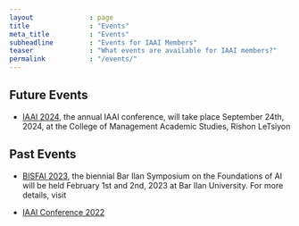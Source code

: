 ```yaml
---
layout              : page
title               : "Events"
meta_title          : "Events"
subheadline         : "Events for IAAI Members"
teaser              : "What events are available for IAAI members?"
permalink           : "/events/"
---
```




## Future Events

* [IAAI 2024](https://iaai24.net.technion.ac.il/), the annual IAAI conference, will take place September 24th, 2024, at the College of Management Academic Studies, Rishon LeTsiyon
  
## Past Events

* [BISFAI 2023](https://cs.biu.ac.il/bisfai),  the biennial Bar Ilan Symposium on the Foundations of AI will be held February 1st and 2nd, 2023 at Bar Ilan University. For more details, visit 

* [IAAI Conference 2022](https://iaai22.net.technion.ac.il/)

